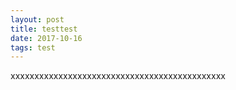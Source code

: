 ```yaml
---
layout: post
title: testtest
date: 2017-10-16
tags: test
---
```



xxxxxxxxxxxxxxxxxxxxxxxxxxxxxxxxxxxxxxxxxxxxx